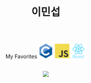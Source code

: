 <h1 align="center">이민섭</h1>
<br/>

<br/>
<p align="center">
My Favorites
<img src="https://raw.githubusercontent.com/izumin5210/emojipack-for-devicon/master/png/c.png" alt="C" width="40" height="40" />  
<img src="https://raw.githubusercontent.com/devicons/devicon/master/icons/javascript/javascript-original.svg" alt="javascript" width="40" height="40"/> 
<!-- <img src="https://raw.githubusercontent.com/devicons/devicon/master/icons/typescript/typescript-original.svg" alt="typescript" width="40" height="40"/> -->
<img src="https://raw.githubusercontent.com/devicons/devicon/master/icons/react/react-original-wordmark.svg" alt="react" width="40" height="40"/>
  <br/>
  <br/>

<div align="center">  
  <a href="https://velog.io/@m1nsuppp">
    <img src="https://velog-readme-stats.vercel.app/api/badge?name=m1nsuppp" />
  </a>  
</div>
